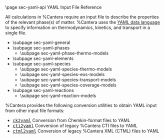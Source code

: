 \page sec-yaml-api YAML Input File Reference

All calculations in %Cantera require an input file to describe the properties of the
relevant phase(s) of matter. %Cantera uses the
[YAML data language](https://yaml.org/spec/1.2/spec.html#Introduction) to specify
information on thermodynamics, kinetics, and transport in a single file.

-   \subpage sec-yaml-general
-   \subpage sec-yaml-phases
    -   \subpage sec-yaml-phase-thermo-models
-   \subpage sec-yaml-elements
-   \subpage sec-yaml-species
    -   \subpage sec-yaml-species-thermo-models
    -   \subpage sec-yaml-species-eos-models
    -   \subpage sec-yaml-species-transport-models
    -   \subpage sec-yaml-species-coverage-models
-   \subpage sec-yaml-reactions
    -   \subpage sec-yaml-reaction-models

%Cantera provides the following conversion utilities to obtain YAML input from other
input file formats:

-   <tt>[ck2yaml](https://cantera.org/tutorials/ck2yaml-tutorial.html)</tt> Conversion
    from Chemkin-format files to YAML
-   <tt>[cti2yaml](https://cantera.org/tutorials/legacy2yaml.html#cti2yaml)</tt>
    Conversion of legacy %Cantera CTI files to YAML
-   <tt>[ctml2yaml](https://cantera.org/tutorials/legacy2yaml.html#cti2yaml)</tt>
    Conversion of legacy %Cantera XML (CTML) files to YAML
